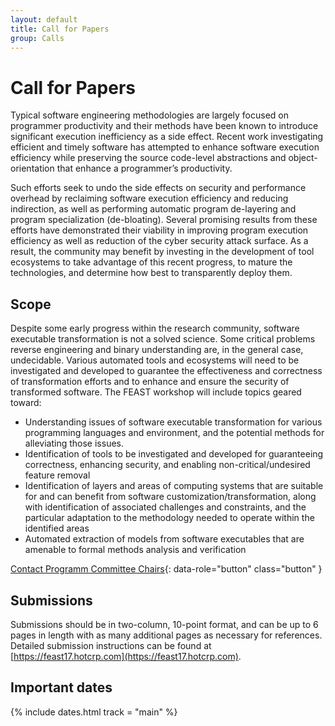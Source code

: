 ```yaml
---
layout: default
title: Call for Papers
group: Calls
---
```


# Call for Papers

Typical software engineering methodologies are largely focused on
programmer productivity and their methods have been known to introduce
significant execution inefficiency as a side effect.  Recent work
investigating efficient and timely software has attempted to enhance
software execution efficiency while preserving the source code-level
abstractions and object-orientation that enhance a programmer’s
productivity.

Such efforts seek to undo the side effects on security and performance
overhead by reclaiming software execution efficiency and reducing
indirection, as well as performing automatic program de-layering and
program specialization (de-bloating).  Several promising results from
these efforts have demonstrated their viability in improving program
execution efficiency as well as reduction of the cyber security attack
surface.  As a result, the community may benefit by investing in the
development of tool ecosystems to take advantage of this recent
progress, to mature the technologies, and determine how best to
transparently deploy them.

## Scope

Despite some early progress within the research
community, software executable transformation is not a solved science.
Some critical problems reverse engineering and
binary understanding are, in the general case, undecidable.  Various
automated tools and ecosystems will need to be investigated
and developed to guarantee the effectiveness and
correctness of transformation efforts and to enhance and ensure the
security of transformed software.  The FEAST workshop will include
 topics geared toward:

- Understanding issues of software executable transformation for
  various programming languages and environment, and the potential
  methods for alleviating those issues.
- Identification of tools to be
  investigated and developed for guaranteeing correctness, enhancing
  security, and enabling non-critical/undesired feature removal
- Identification of layers and areas of computing systems that are
  suitable for and can benefit from software
  customization/transformation, along with identification of
  associated challenges and constraints, and the particular
  adaptation to the methodology needed to operate within the
  identified areas
- Automated extraction of models from software
  executables that are amenable to formal methods analysis and
  verification

[Contact Programm Committee Chairs](mailto:feast17@cc.gatech.edu){: data-role="button" class="button" }

## Submissions

Submissions should be in two-column, 10-point format,
and can be up to 6 pages in length with
as many additional pages as necessary for references. 
Detailed submission instructions can be found at
[https://feast17.hotcrp.com](https://feast17.hotcrp.com).

## <i class="fa fa-calendar"></i> Important dates

{% include dates.html track = "main" %}
